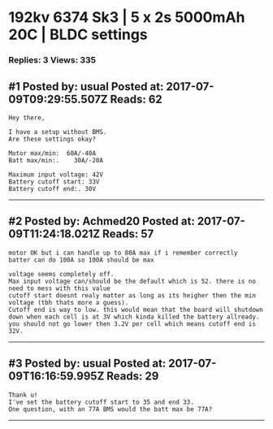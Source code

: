 # 192kv 6374 Sk3 &#124; 5 x 2s 5000mAh 20C &#124; BLDC settings

### Replies: 3 Views: 335

## \#1 Posted by: usual Posted at: 2017-07-09T09:29:55.507Z Reads: 62

```
Hey there, 

I have a setup without BMS. 
Are these settings okay? 

Motor max/min:  60A/-40A
Batt max/min:.    30A/-20A

Maximum input voltage: 42V
Battery cutoff start: 33V
Battery cutoff end:. 30V
```

---
## \#2 Posted by: Achmed20 Posted at: 2017-07-09T11:24:18.021Z Reads: 57

```
motor OK but i can handle up to 80A max if i remember correctly
batter can do 100A so 100A should be max

voltage seems completely off.
Max input voltage can/should be the default which is 52. there is no need to mess with this value
cutoff start doesnt realy matter as long as its heigher then the min voltage (tbh thats more a guess).
Cutoff end is way to low. this would mean that the board will shutdown down when each cell is at 3V which kinda killed the battery allready. you should not go lower then 3.2V per cell which means cutoff end is 32V.
```

---
## \#3 Posted by: usual Posted at: 2017-07-09T16:16:59.995Z Reads: 29

```
Thank u! 
I've set the battery cutoff start to 35 and end 33. 
One question, with an 77A BMS would the batt max be 77A?
```

---
